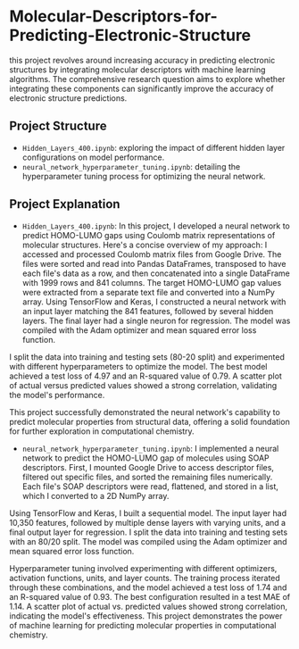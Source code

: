 # Molecular-Descriptors-for-Predicting-Electronic-Structure
this project revolves around increasing accuracy in predicting electronic structures by integrating molecular descriptors with machine learning algorithms. The comprehensive research question aims to explore whether integrating these components can significantly improve the accuracy of electronic structure predictions. 



## Project Structure
- `Hidden_Layers_400.ipynb`: exploring the impact of different hidden layer configurations on model performance.
- `neural_network_hyperparameter_tuning.ipynb`: detailing the hyperparameter tuning process for optimizing the neural network.

## Project Explanation
- `Hidden_Layers_400.ipynb`:
In this project, I developed a neural network to predict HOMO-LUMO gaps using Coulomb matrix representations of molecular structures. Here's a concise overview of my approach:
I accessed and processed Coulomb matrix files from Google Drive. The files were sorted and read into Pandas DataFrames, transposed to have each file's data as a row, and then concatenated into a single DataFrame with 1999 rows and 841 columns. The target HOMO-LUMO gap values were extracted from a separate text file and converted into a NumPy array.
Using TensorFlow and Keras, I constructed a neural network with an input layer matching the 841 features, followed by several hidden layers. The final layer had a single neuron for regression. The model was compiled with the Adam optimizer and mean squared error loss function.


I split the data into training and testing sets (80-20 split) and experimented with different hyperparameters to optimize the model. The best model achieved a test loss of 4.97 and an R-squared value of 0.79. A scatter plot of actual versus predicted values showed a strong correlation, validating the model's performance.

This project successfully demonstrated the neural network's capability to predict molecular properties from structural data, offering a solid foundation for further exploration in computational chemistry.



- `neural_network_hyperparameter_tuning.ipynb`: I implemented a neural network to predict the HOMO-LUMO gap of molecules using SOAP descriptors. First, I mounted Google Drive to access descriptor files, filtered out specific files, and sorted the remaining files numerically. Each file's SOAP descriptors were read, flattened, and stored in a list, which I converted to a 2D NumPy array.

Using TensorFlow and Keras, I built a sequential model. The input layer had 10,350 features, followed by multiple dense layers with varying units, and a final output layer for regression. I split the data into training and testing sets with an 80/20 split. The model was compiled using the Adam optimizer and mean squared error loss function.

Hyperparameter tuning involved experimenting with different optimizers, activation functions, units, and layer counts. The training process iterated through these combinations, and the model achieved a test loss of 1.74 and an R-squared value of 0.93. The best configuration resulted in a test MAE of 1.14. A scatter plot of actual vs. predicted values showed strong correlation, indicating the model's effectiveness. This project demonstrates the power of machine learning for predicting molecular properties in computational chemistry.
